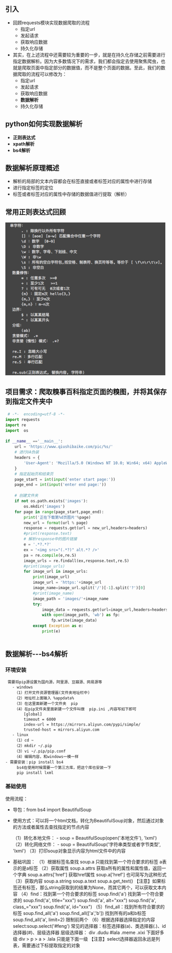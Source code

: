 ## **引入**

- 回顾requests模块实现数据爬取的流程
  - 指定url
  - 发起请求
  - 获取响应数据
  - 持久化存储
- 其实，在上述流程中还需要较为重要的一步，就是在持久化存储之前需要进行指定数据解析。因为大多数情况下的需求，我们都会指定去使用聚焦爬虫，也就是爬取页面中指定部分的数据值，而不是整个页面的数据。至此，我们的数据爬取的流程可以修改为：
  - 指定url
  - 发起请求
  - 获取响应数据
  - **数据解析**
  - 持久化存储

## **python如何实现数据解析**

- **正则表达式**
- **xpath解析**
- **bs4解析**

## 数据解析原理概述

- 解析的局部的文本内容都会在标签直接或者标签对应的属性中进行存储
- 进行指定标签的定位
- 标签或者标签对应的属性中存储的数据值进行提取（解析）

## 常用正则表达式回顾

![image-20210201141030759](.\images\image-20210201141030759.png)

## **项目需求：爬取糗事百科指定页面的糗图，并将其保存到指定文件夹中**

```python
 # -*-  encoding=utf-8 -*-
import requests
import re
import  os

if __name__ =='__main__':
    url = 'https://www.qiushibaike.com/pic/%s/'
    # 进行UA伪装
    headers = {
        'User-Agent': 'Mozilla/5.0 (Windows NT 10.0; Win64; x64) AppleWebKit/537.36 (KHTML, like Gecko) Chrome/61.0.3163.91 Safari/537.36'
    }
    # 指定起始页和结束页
    page_start = int(input('enter start page:'))
    page_end = int(input('enter end page:'))

    # 创建文件夹
    if not os.path.exists('images'):
        os.mkdir('images')
    for page in range(page_start,page_end):
        print('正在下载第%d页图片'%page)
        new_url = format(url % page)
        response = requests.get(url = new_url,headers=headers)
        #print(response.text)
        # 解析response中的图片链接
        e = '.*?.*?'
        ex = '<img src="(.*?)" alt.*? />'
        pa = re.compile(e,re.S)
        image_urls = re.findall(ex,response.text,re.S)
        #print(image_urls)
        for image_url in image_urls:
            print(image_url)
            image_url = 'https:'+image_url
            image_name=image_url.split('/')[-1].split('?')[0]
            #print(image_name)
            image_path = 'images/'+image_name
            try:
                image_data = requests.get(url=image_url,headers=headers).content
                with open(image_path, 'wb') as fp:
                    fp.write(image_data)
            except Exception as e:
                print(e)



```

## 数据解析---bs4解析

### **环境安装**

```
 需要将pip源设置为国内源，阿里源、豆瓣源、网易源等
   - windows
    （1）打开文件资源管理器(文件夹地址栏中)
    （2）地址栏上面输入 %appdata%
    （3）在这里面新建一个文件夹  pip
    （4）在pip文件夹里面新建一个文件叫做  pip.ini ,内容写如下即可
        [global]
        timeout = 6000
        index-url = https://mirrors.aliyun.com/pypi/simple/
        trusted-host = mirrors.aliyun.com
   - linux
    （1）cd ~
    （2）mkdir ~/.pip
    （3）vi ~/.pip/pip.conf
    （4）编辑内容，和windows一模一样
- 需要安装：pip install bs4
     bs4在使用时候需要一个第三方库，把这个库也安装一下
     pip install lxml
```

### **基础使用**

使用流程：       

- 导包：from bs4 import BeautifulSoup

- 使用方式：可以将一个html文档，转化为BeautifulSoup对象，然后通过对象的方法或者属性去查找指定的节点内容

  （1）转化本地文件：
               -  soup = BeautifulSoup(open('本地文件'), 'lxml')
  （2）转化网络文件：
               - soup = BeautifulSoup('字符串类型或者字节类型', 'lxml')
  （3）打印soup对象显示内容为html文件中的内容
-  基础巩固：
      （1）根据标签名查找
          soup.a   只能找到第一个符合要求的标签 a表示的是a标签
      （2）获取属性
          soup.a.attrs  获取a所有的属性和属性值，返回一个字典
          soup.a.attrs['href']   获取href属性
          soup.a['href']   也可简写为这种形式
      （3）获取内容
          soup.a.string
          soup.a.text
          soup.a.get_text()
         【注意】如果标签还有标签，那么string获取到的结果为None，而其它两个，可以获取文本内容
      （4）find：找到第一个符合要求的标签
           soup.find('a')  找到第一个符合要求的
          soup.find('a', title="xxx")
           soup.find('a', alt="xxx")
          soup.find('a', class_="xxx")
           soup.find('a', id="xxx")
      （5）find_all：找到所有符合要求的标签
           soup.find_all('a')
           soup.find_all(['a','b']) 找到所有的a和b标签
          soup.find_all('a', limit=2)  限制前两个
      （6）根据选择器选择指定的内容
                 select:soup.select('#feng')
          常见的选择器：标签选择器(a)、类选择器(.)、id选择器(#)、层级选择器
               层级选择器：
                  div .dudu #lala .meme .xixi  下面好多级
                  div > p > a > .lala          只能是下面一级
          【注意】select选择器返回永远是列表，需要通过下标提取指定的对象


